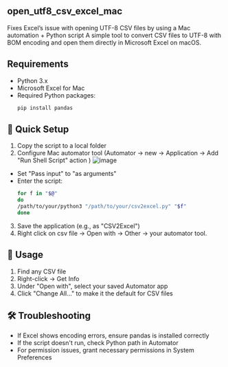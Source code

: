 ## open_utf8_csv_excel_mac
Fixes Excel’s issue with opening UTF-8 CSV files by using a Mac automation + Python script
A simple tool to convert CSV files to UTF-8 with BOM encoding and open them directly in Microsoft Excel on macOS.

## Requirements
- Python 3.x
- Microsoft Excel for Mac
- Required Python packages:
  ```bash
  pip install pandas

## 🚀 Quick Setup
1. Copy the script to a local folder
2. Configure Mac automator tool (Automator -> new -> Application -> Add "Run Shell Script" action ) 
![image](https://github.com/user-attachments/assets/940f024d-0309-4bb7-b397-e62daac85236)

- Set "Pass input" to "as arguments"
- Enter the script:
  ```bash
  for f in "$@"
  do
  /path/to/your/python3 "/path/to/your/csv2excel.py" "$f"
  done

3. Save the application (e.g., as "CSV2Excel")
4. Right click on csv file -> Open with -> Other -> your automator tool. 


## 📝 Usage
1. Find any CSV file
2. Right-click → Get Info
3. Under "Open with", select your saved Automator app
4. Click "Change All..." to make it the default for CSV files

## 🛠 Troubleshooting
- If Excel shows encoding errors, ensure pandas is installed correctly
- If the script doesn't run, check Python path in Automator
- For permission issues, grant necessary permissions in System Preferences
